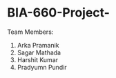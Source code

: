 # BIA-660-Project-
Team Members:
1. Arka Pramanik
2. Sagar Mathada
3. Harshit Kumar
4. Pradyumn Pundir
